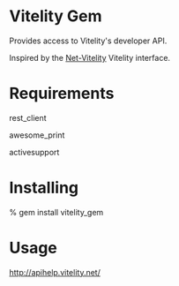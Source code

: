 # Vitelity Gem

Provides access to Vitelity's developer API.

Inspired by the [Net-Vitelity]('http://search.cpan.org/~ivan/Net-Vitelity-0.03/lib/Net/Vitelity.pm') Vitelity interface.
# Requirements
rest_client  

awesome_print  

activesupport

# Installing

% gem install vitelity_gem

# Usage

http://apihelp.vitelity.net/